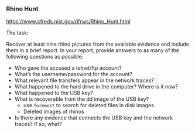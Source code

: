 ### Rhino Hunt
https://www.cfreds.nist.gov/dfrws/Rhino_Hunt.html

The task:

Recover at least nine rhino pictures from the available evidence and include them in a brief report.  In your report, provide answers to as many of the following questions as possible:

- Who gave the accused a telnet/ftp account?
- What’s the username/password for the account?
- What relevant file transfers appear in the network traces?
- What happened to the hard drive in the computer?  Where is it now?
- What happened to the USB key?
- What is recoverable from the dd image of the USB key?
  - use `foremost` to search for deleted files in disk images.
  - Deleted images of rhinos
- Is there any evidence that connects the USB key and the network traces?  If so, what?

